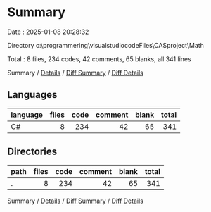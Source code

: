 # Summary

Date : 2025-01-08 20:28:32

Directory c:\\programmering\\visualstudiocodeFiles\\CASproject\\Math

Total : 8 files,  234 codes, 42 comments, 65 blanks, all 341 lines

Summary / [Details](details.md) / [Diff Summary](diff.md) / [Diff Details](diff-details.md)

## Languages
| language | files | code | comment | blank | total |
| :--- | ---: | ---: | ---: | ---: | ---: |
| C# | 8 | 234 | 42 | 65 | 341 |

## Directories
| path | files | code | comment | blank | total |
| :--- | ---: | ---: | ---: | ---: | ---: |
| . | 8 | 234 | 42 | 65 | 341 |

Summary / [Details](details.md) / [Diff Summary](diff.md) / [Diff Details](diff-details.md)